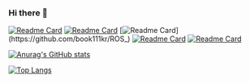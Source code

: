 ### Hi there 👋

<!--
**book111kr/book111kr** is a ✨ _special_ ✨ repository because its `README.md` (this file) appears on your GitHub profile.

Here are some ideas to get you started:

- 🔭 I’m currently working on ...
- 🌱 I’m currently learning ...
- 👯 I’m looking to collaborate on ...
- 🤔 I’m looking for help with ...
- 💬 Ask me about ...
- 📫 How to reach me: ...
- 😄 Pronouns: ...
- ⚡ Fun fact: ...
-->

[![Readme Card](https://github-readme-stats.vercel.app/api/pin/?username=book111kr&repo=my_Cmake)](https://github.com/book111kr/my_Cmake)
[![Readme Card](https://github-readme-stats.vercel.app/api/pin/?username=book111kr&repo=deep_Learning)](https://github.com/book111kr/deep_Learning)
[![Readme Card](https://github-readme-stats.vercel.app/api/pin/?username=book111kr&repo=ROS_)](https://github.com/book111kr/ROS_)
[![Readme Card](https://github-readme-stats.vercel.app/api/pin/?username=book111kr&repo=open_CV)](https://github.com/book111kr/open_CV)
[![Readme Card](https://github-readme-stats.vercel.app/api/pin/?username=book111kr&repo=machine_learning)](https://github.com/book111kr/machine_learning)

[![Anurag's GitHub stats](https://github-readme-stats.vercel.app/api?username=book111kr)](https://github.com/anuraghazra/github-readme-stats)

[![Top Langs](https://github-readme-stats.vercel.app/api/top-langs/?username=book111kr)](https://github.com/anuraghazra/github-readme-stats)
